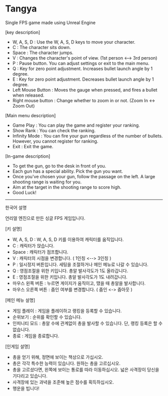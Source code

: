 # Tangya

Single FPS game made using Unreal Engine

[key description]

* W, A, S, D : Use the W, A, S, D keys to move your character.
* C : The character sits down.
* Space : The character jumps.
* V : Changes the character's point of view. (1st person <--> 3rd person)
* P : Pause button. You can adjust settings or exit to the main menu.
* Q : Key for zero point adjustment. Increases bullet launch angle by 1 degree.
* E : Key for zero point adjustment. Decreases bullet launch angle by 1 degree.
* Left Mouse Button : Moves the gauge when pressed, and fires a bullet when released.
* Right mouse button : Change whether to zoom in or not. (Zoom In <-> Zoom Out)

[Main menu description]

* Game Play : You can play the game and register your ranking.
* Show Rank : You can check the ranking.
* Infinity Mode : You can fire your gun regardless of the number of bullets. However, you cannot register for ranking.
* Exit : Exit the game.

[In-game description]

* To get the gun, go to the desk in front of you.
* Each gun has a special ability. Pick the gun you want.
* Once you've chosen your gun, follow the passage on the left. A large shooting range is waiting for you.
* Aim at the target in the shooting range to score high.
* Good Luck!
-----------------------------------------------------------------------------------------------------------------------------------------------------------------------
한국어 설명

언리얼 엔진으로 만든 싱글 FPS 게임입니다.

[키 설명]

* W, A, S, D : W, A, S, D 키를 이용하여 캐릭터를 움직입니다.
* C : 캐릭터가 앉습니다.
* Space : 캐릭터가 점프합니다.
* V : 캐릭터의 시점을 변경합니다. ( 1인칭 <--> 3인칭 )
* P : 일시정지 버튼입니다. 세팅을 조절하거나 메인 메뉴로 나갈 수 있습니다.
* Q : 영점조절을 위한 키입니다. 총알 발사각도가 1도 올라갑니다.
* E : 영점조절을 위한 키입니다. 총알 발사각도가 1도 내려갑니다.
* 마우스 왼쪽 버튼 : 누르면 게이지가 움직이고, 땠을 때 총알을 발사합니다.
* 마우스 오른쪽 버튼 : 줌인 여부를 변경합니다. ( 줌인 <-> 줌아웃 )

[메인 메뉴 설명]

* 게임 플레이 : 게임을 플레이하고 랭킹을 등록할 수 있습니다.
* 순위보기 : 순위를 확인할 수 있습니다.
* 인피니티 모드 : 총알 수에 관계없이 총을 발사할 수 있습니다. 단, 랭킹 등록은 할 수 없습니다.
* 종료 : 게임을 종료합니다.

[인게임 설명]

* 총을 얻기 위해, 정면에 보이는 책상으로 가십시오.
* 총은 각각 특수한 능력이 있습니다. 원하는 총을 고르십시오.
* 총을 고르셨다면, 왼쪽에 보이는 통로를 따라 이동하십시오. 넓은 사격장이 당신을 기다리고 있습니다.
* 사격장에 있는 과녁을 조준해 높은 점수를 획득하십시오.
* 행운을 빕니다!
